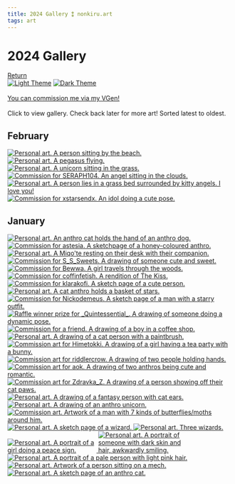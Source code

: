 ```yaml
---
title: 2024 Gallery ⁑ nonkiru.art
tags: art
---
```


<!-- FULL: DONT COMPRESS, RE-SIZE -->
<!-- THUMBNAILS: bulk resize 500 height -->
<!-- COMPRESS AFTER! -->
<h1>2024 Gallery</h1>
<a href="/art/">Return</a>
<br>
<a href="javascript:;" class="a_img" onclick="lightmode()" onmouseover="document.light.src='/assets/website/light_theme_hover.png';" onmouseout="document.light.src='/assets/website/light_theme.png';" 
onfocus="document.light.src='/assets/website/light_theme_hover.png';" onfocusout="document.light.src='/assets/website/light_theme.png';">
<img src="/assets/website/light_theme.png" alt="Light Theme" name="light"></a>
<a href="javascript:;" class="a_img" onclick="darkmode()" onmouseover="document.dark.src='/assets/website/dark_theme_hover.png';" onmouseout="document.dark.src='/assets/website/dark_theme.png';" 
onfocus="document.dark.src='/assets/website/dark_theme_hover.png';" onfocusout="document.dark.src='/assets/website/dark_theme.png';">
<img src="/assets/website/dark_theme.png" alt="Dark Theme" name="dark"></a>

<br>
<br><a href="https://vgen.co/nonkiru">You can commission me via my VGen!</a>
<br>
<br>Click to view gallery. Check back later for more art! Sorted latest to oldest.
<div class="gallery">
<h2>February</h2>

<a href="/../assets/artwork/2024/jun.webp" data-fancybox="gallery" data-caption="Personal art. A person sitting by the beach.">
    <img src="/../assets/artwork/2024/low/jun.webp" alt="Personal art. A person sitting by the beach." loading="lazy" />
</a>

<a href="/../assets/artwork/2024/cloudcast.webp" data-fancybox="gallery" data-caption="Personal art. A pegasus flying.">
    <img src="/../assets/artwork/2024/low/cloudcast.webp" alt="Personal art. A pegasus flying." loading="lazy" />
</a>

<a href="/../assets/artwork/2024/butterbelle.webp" data-fancybox="gallery" data-caption="Personal art. A unicorn sitting in the grass.">
    <img src="/../assets/artwork/2024/low/butterbelle.webp" alt="Personal art. A unicorn sitting in the grass." loading="lazy" />
</a>

<a href="/../assets/artwork/2024/angelbyter.webp" data-fancybox="gallery" data-caption="Commission for SERAPH104. An angel sitting in the clouds.">
    <img src="/../assets/artwork/2024/low/angelbyter.webp" alt="Commission for SERAPH104. An angel sitting in the clouds." loading="lazy" />
</a>

<a href="/../assets/artwork/2024/thank_you_and_i_love_you.webp" data-fancybox="gallery" data-caption="Personal art. A person lies in a grass bed surrounded by kitty angels. I love you!">
    <img src="/../assets/artwork/2024/low/thank_you_and_i_love_you.webp" alt="Personal art. A person lies in a grass bed surrounded by kitty angels. I love you!" loading="lazy" />
</a>

<a href="/../assets/artwork/2024/xstarsendx.webp" data-fancybox="gallery" data-caption="Commission for xstarsendx. An idol doing a cute pose.">
    <img src="/../assets/artwork/2024/low/xstarsendx.webp" alt="Commission for xstarsendx. An idol doing a cute pose." loading="lazy" />
</a>

<h2>January</h2>

<a href="/../assets/artwork/2024/holdinghands.webp" data-fancybox="gallery" data-caption="Personal art. An anthro cat holds the hand of an anthro dog.">
    <img src="/../assets/artwork/2024/low/holdinghands.webp" alt="Personal art. An anthro cat holds the hand of an anthro dog." loading="lazy" />
</a>

<a href="/../assets/artwork/2024/honey.webp" data-fancybox="gallery" data-caption="Commission for astesia. A sketchpage of a honey-coloured anthro.">
    <img src="/../assets/artwork/2024/low/honey.webp" alt="Commission for astesia. A sketchpage of a honey-coloured anthro." loading="lazy" />
</a>

<a href="/../assets/artwork/2024/myuri_watercolour.webp" data-fancybox="gallery" data-caption="Personal art. A Miqo'te resting on their desk with their companion.">
    <img src="/../assets/artwork/2024/low/myuri_watercolour.webp" alt="Personal art. A Miqo'te resting on their desk with their companion." loading="lazy" />
</a>

<a href="/../assets/artwork/2024/sweets.webp" data-fancybox="gallery" data-caption="Commission for S_S_Sweets. A drawing of someone cute and sweet.">
    <img src="/../assets/artwork/2024/low/sweets.webp" alt="Commission for S_S_Sweets. A drawing of someone cute and sweet." loading="lazy" />
</a>

<a href="/../assets/artwork/2024/bewwa.webp" data-fancybox="gallery" data-caption="Commission for Bewwa. A girl travels through the woods.">
    <img src="/../assets/artwork/2024/low/bewwa.webp" alt="Commission for Bewwa. A girl travels through the woods." loading="lazy" />
</a>

<a href="/../assets/artwork/2024/coffinfetish.webp" data-fancybox="gallery" data-caption="Commission for coffinfetish. A rendition of The Kiss.">
    <img src="/../assets/artwork/2024/low/coffinfetish.webp" alt="Commission for coffinfetish. A rendition of The Kiss." loading="lazy" />
</a>

<a href="/../assets/artwork/2024/klara.webp" data-fancybox="gallery" data-caption="Commission for klarakofi. A sketch page of a cute person.">
    <img src="/../assets/artwork/2024/low/klara.webp" alt="Commission for klarakofi. A sketch page of a cute person." loading="lazy" />
</a>

<a href="/../assets/artwork/2024/non_starcatcher.webp" data-fancybox="gallery" data-caption="Personal art. A cat anthro holds a basket of stars.">
    <img src="/../assets/artwork/2024/low/non_starcatcher.webp" alt="Personal art. A cat anthro holds a basket of stars." loading="lazy" />
</a>

<a href="/../assets/artwork/2024/nickodemeus.webp" data-fancybox="gallery" data-caption="Commission for Nickodemeus. A sketch page of a man with a starry outfit.">
    <img src="/../assets/artwork/2024/low/nickodemeus.webp" alt="Commission for Nickodemeus. A sketch page of a man with a starry outfit." loading="lazy" />
</a>

<a href="/../assets/artwork/2024/_Quintessential_.webp" data-fancybox="gallery" data-caption="Raffle winner prize for _Quintessential_. A drawing of someone doing a dynamic pose.">
    <img src="/../assets/artwork/2024/low/_Quintessential_.webp" alt="Raffle winner prize for _Quintessential_. A drawing of someone doing a dynamic pose." loading="lazy" />
</a>

<a href="/../assets/artwork/2024/alpinai.webp" data-fancybox="gallery" data-caption="Commission for a friend. A drawing of a boy in a coffee shop.">
    <img src="/../assets/artwork/2024/low/alpinai.webp" alt="Commission for a friend. A drawing of a boy in a coffee shop." loading="lazy" />
</a>

<a href="/../assets/artwork/2024/myuri_pictomancer.webp" data-fancybox="gallery" data-caption="Personal art. A drawing of a cat person with a paintbrush.">
    <img src="/../assets/artwork/2024/low/myuri_pictomancer.webp" alt="Personal art. A drawing of a cat person with a paintbrush." loading="lazy" />
</a>

<a href="/../assets/artwork/2024/hime.webp" data-fancybox="gallery" data-caption="Commission art for Himetokki. A drawing of a girl having a tea party with a bunny.">
    <img src="/../assets/artwork/2024/low/hime.webp" alt="Commission art for Himetokki. A drawing of a girl having a tea party with a bunny." loading="lazy" />
</a>

<a href="/../assets/artwork/2024/riddlercrow.webp" data-fancybox="gallery" data-caption="Commission art for riddlercrow. A drawing of two people holding hands.">
    <img src="/../assets/artwork/2024/low/riddlercrow.webp" alt="Commission art for riddlercrow. A drawing of two people holding hands." loading="lazy" />
</a>

<a href="/../assets/artwork/2024/aok.webp" data-fancybox="gallery" data-caption="Commission art for aok. A drawing of two anthros being cute and romantic.">
    <img src="/../assets/artwork/2024/low/aok.webp" alt="Commission art for aok. A drawing of two anthros being cute and romantic." loading="lazy" />
</a>

<a href="/../assets/artwork/2024/Zdravka_Z.webp" data-fancybox="gallery" data-caption="Commission art for Zdravka_Z. A drawing of a person showing off their cat paws.">
    <img src="/../assets/artwork/2024/low/Zdravka_Z.webp" alt="Commission art for Zdravka_Z. A drawing of a person showing off their cat paws." loading="lazy" />
</a>

<a href="/../assets/artwork/2024/myuri.webp" data-fancybox="gallery" data-caption="Personal art. A drawing of a fantasy person with cat ears.">
    <img src="/../assets/artwork/2024/low/myuri.webp" alt="Personal art. A drawing of a fantasy person with cat ears." loading="lazy" />
</a>

<a href="/../assets/artwork/2024/venus.webp" data-fancybox="gallery" data-caption="Personal art. A drawing of an anthro unicorn.">
    <img src="/../assets/artwork/2024/low/venus.webp" alt="Personal art. A drawing of an anthro unicorn." loading="lazy" />
</a>

<a href="/../assets/artwork/2024/jet.webp" data-fancybox="gallery" data-caption="Commission art. Artwork of a man with 7 kinds of butterflies/moths around him.">
    <img src="/../assets/artwork/2024/low/jet.webp" alt="Commission art. Artwork of a man with 7 kinds of butterflies/moths around him." loading="lazy" />
</a>

<a href="/../assets/artwork/2024/abigail.webp" data-fancybox="gallery" data-caption="Personal art. A sketch page of a wizard.">
    <img src="/../assets/artwork/2024/low/abigail.webp" alt="Personal art. A sketch page of a wizard." loading="lazy" />
</a>

<a href="/../assets/artwork/2024/w101.webp" data-fancybox="gallery" data-caption="Personal art. Three wizards.">
    <img src="/../assets/artwork/2024/low/w101.webp" alt="Personal art. Three wizards." loading="lazy" />
</a>

<br>

<a href="/../assets/artwork/2024/donnie_portrait.webp" data-fancybox="gallery" data-caption="Personal art. A portrait of a girl doing a peace sign.">
    <img src="/../assets/artwork/2024/low/donnie_portrait.webp" alt="Personal art. A portrait of a girl doing a peace sign." style="max-width: 200px;" loading="lazy" />
</a>

<a href="/../assets/artwork/2024/estelle_portrait.webp" data-fancybox="gallery" data-caption="Personal art. A portrait of someone with dark skin and hair, awkwardly smiling.">
    <img src="/../assets/artwork/2024/low/estelle_portrait.webp" alt="Personal art. A portrait of someone with dark skin and hair, awkwardly smiling." style="max-width: 200px;" loading="lazy" />
</a>

<a href="/../assets/artwork/2024/jupiter_portrait.webp" data-fancybox="gallery" data-caption="Personal art. A portrait of a pale person with light pink hair.">
    <img src="/../assets/artwork/2024/low/jupiter_portrait.webp" alt="Personal art. A portrait of a pale person with light pink hair."  loading="lazy" />
</a>

<br>

<a href="/../assets/artwork/2024/billie.webp" data-fancybox="gallery" data-caption="Personal art. Artwork of a person sitting on a mech.">
    <img src="/../assets/artwork/2024/low/billie.webp" alt="Personal art. Artwork of a person sitting on a mech."  loading="lazy" />
</a>

<a href="/../assets/artwork/2024/non_sketch_page.webp" data-fancybox="gallery" data-caption="Personal art. A sketch page of an anthro cat.">
    <img src="/../assets/artwork/2024/low/non_sketch_page.webp" alt="Personal art. A sketch page of an anthro cat."  loading="lazy" />
</a>
</div>